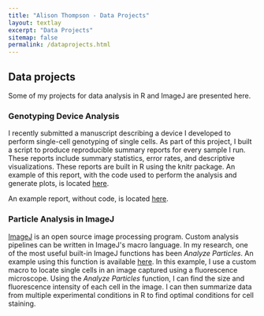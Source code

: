 ```yaml
---
title: "Alison Thompson - Data Projects"
layout: textlay
excerpt: "Data Projects"
sitemap: false
permalink: /dataprojects.html
---
```


## Data projects  

Some of my projects for data analysis in R and ImageJ are presented here.  

### Genotyping Device Analysis  

I recently submitted a manuscript describing a device I developed to perform single-cell genotyping of single cells.  As part of this project, I built a script to produce reproducible summary reports for every sample I run.  These reports include summary statistics, error rates, and descriptive visualizations.  These reports are built in R using the knitr package.  An example of this report, with the code used to perform the analysis and generate plots, is located [here](GenotypingDeviceAnalysis.md).  

An example report, without code, is located [here](GenotypingDeviceReport.md).

### Particle Analysis in ImageJ  

[ImageJ](https://imagej.nih.gov/ij/) is an open source image processing program.  Custom analysis pipelines can be written in ImageJ's macro language.  In my research, one of the most useful built-in ImageJ functions has been *Analyze Particles*.  An example using this function is available [here](AnalyzeParticles).  In this example, I use a custom macro to locate single cells in an image captured using a fluorescence microscope.  Using the *Analyze Particles* function, I can find the size and fluorescence intensity of each cell in the image.  I can then summarize data from multiple experimental conditions in R to find optimal conditions for cell staining.
